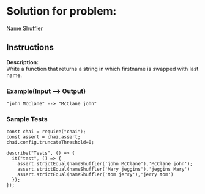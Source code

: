# Solution for problem:

[Name Shuffler ](https://www.codewars.com/kata/559ac78160f0be07c200005a)

## Instructions

**Description:**  
Write a function that returns a string in which firstname is swapped with last name.

### Example(Input --> Output)

```plaintext
"john McClane" --> "McClane john"
```

### Sample Tests

```plaintext
const chai = require("chai");
const assert = chai.assert;
chai.config.truncateThreshold=0;

describe("Tests", () => {
  it("test", () => {
    assert.strictEqual(nameShuffler('john McClane'),'McClane john');
    assert.strictEqual(nameShuffler('Mary jeggins'),'jeggins Mary')
    assert.strictEqual(nameShuffler('tom jerry'),'jerry tom')
  });
});
```
